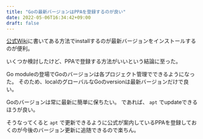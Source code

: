 ```yaml
---
title: "Goの最新バージョンはPPAを登録するのが良い"
date: 2022-05-06T16:34:42+09:00
draft: false
---
```


[公式Wiki](https://github.com/golang/go/wiki/Ubuntu#using-ppa)に書いてある方法でinstallするのが最新バージョンをインストールするのが便利。

いくつか検討したけど、PPAで登録する方法がいいという結論に至った。

Go moduleの登場でGoのバージョンは各プロジェクト管理でできるようになった。
そのため、localのグローバルなGoのversionは最新バージョンだけで良い。

Goのバージョンは常に最新に簡単に保ちたい。
であれば、 `apt` でupdateできるほうが良い。

そうなってくると `apt` で更新できるように公式が案内しているPPAを登録しておくのが今後のバージョン更新に追随できるので楽ちん。


